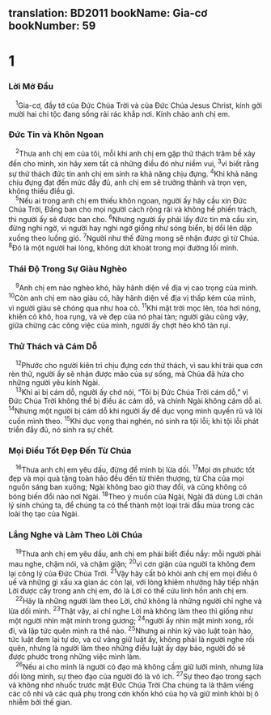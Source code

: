 translation: BD2011
bookName: Gia-cơ 
bookNumber: 59
-------

<div class="title"><h1>1</h1><h3>Lời Mở Ðầu</h3></div>
<span class="verse gia_1_1"> <sup>1</sup>Gia-cơ, đầy tớ của Ðức Chúa Trời và của Ðức Chúa Jesus Christ, kính gởi mười hai chi tộc đang sống rải rác khắp nơi. Kính chào anh chị em.<br/></span>
<div class="title"><h3>Ðức Tin và Khôn Ngoan</h3></div>
<span class="verse gia_1_2"> <sup>2</sup>Thưa anh chị em của tôi, mỗi khi anh chị em gặp thử thách trăm bề xảy đến cho mình, xin hãy xem tất cả những điều đó như niềm vui, </span>
<span class="verse gia_1_3"><sup>3</sup>vì biết rằng sự thử thách đức tin anh chị em sinh ra khả năng chịu đựng. </span>
<span class="verse gia_1_4"><sup>4</sup>Khi khả năng chịu đựng đạt đến mức đầy đủ, anh chị em sẽ trưởng thành và trọn vẹn, không thiếu điều gì.<br/></span>
<span class="verse gia_1_5"> <sup>5</sup>Nếu ai trong anh chị em thiếu khôn ngoan, người ấy hãy cầu xin Ðức Chúa Trời, Ðấng ban cho mọi người cách rộng rãi và không hề phiền trách, thì người ấy sẽ được ban cho. </span>
<span class="verse gia_1_6"><sup>6</sup>Nhưng người ấy phải lấy đức tin mà cầu xin, đừng nghi ngờ, vì người hay nghi ngờ giống như sóng biển, bị dồi lên dập xuống theo luồng gió. </span>
<span class="verse gia_1_7"><sup>7</sup>Người như thế đừng mong sẽ nhận được gì từ Chúa. </span>
<span class="verse gia_1_8"><sup>8</sup>Ðó là một người hai lòng, không dứt khoát trong mọi đường lối mình.<br/></span>
<div class="title"><h3>Thái Ðộ Trong Sự Giàu Nghèo</h3></div>
<span class="verse gia_1_9"> <sup>9</sup>Anh chị em nào nghèo khó, hãy hãnh diện về địa vị cao trọng của mình. </span>
<span class="verse gia_1_10"><sup>10</sup>Còn anh chị em nào giàu có, hãy hãnh diện về địa vị thấp kém của mình, vì người giàu sẽ chóng qua như hoa cỏ. </span>
<span class="verse gia_1_11"><sup>11</sup>Khi mặt trời mọc lên, tỏa hơi nóng, khiến cỏ khô, hoa rụng, và vẻ đẹp của nó phai tàn; người giàu cũng vậy, giữa chừng các công việc của mình, người ấy chợt héo khô tàn rụi.<br/></span>
<div class="title"><h3>Thử Thách và Cám Dỗ</h3></div>
<span class="verse gia_1_12"> <sup>12</sup>Phước cho người kiên trì chịu đựng cơn thử thách, vì sau khi trải qua cơn rèn thử, người ấy sẽ nhận được mão của sự sống, mà Chúa đã hứa cho những người yêu kính Ngài.<br/></span>
<span class="verse gia_1_13"> <sup>13</sup>Khi ai bị cám dỗ, người ấy chớ nói, “Tôi bị Ðức Chúa Trời cám dỗ,” vì Ðức Chúa Trời không thể bị điều ác cám dỗ, và chính Ngài không cám dỗ ai. </span>
<span class="verse gia_1_14"><sup>14</sup>Nhưng một người bị cám dỗ khi người ấy để dục vọng mình quyến rũ và lôi cuốn mình theo. </span>
<span class="verse gia_1_15"><sup>15</sup>Khi dục vọng thai nghén, nó sinh ra tội lỗi; khi tội lỗi phát triển đầy đủ, nó sinh ra sự chết.<br/></span>
<div class="title"><h3>Mọi Ðiều Tốt Ðẹp Ðến Từ Chúa</h3></div>
<span class="verse gia_1_16"> <sup>16</sup>Thưa anh chị em yêu dấu, đừng để mình bị lừa dối. </span>
<span class="verse gia_1_17"><sup>17</sup>Mọi ơn phước tốt đẹp và mọi quà tặng toàn hảo đều đến từ thiên thượng, từ Cha của mọi nguồn sáng ban xuống; Ngài không bao giờ thay đổi, và cũng không có bóng biến đổi nào nơi Ngài. </span>
<span class="verse gia_1_18"><sup>18</sup>Theo ý muốn của Ngài, Ngài đã dùng Lời chân lý sinh chúng ta, để chúng ta có thể thành một loại trái đầu mùa trong các loài thọ tạo của Ngài.<br/></span>
<div class="title"><h3>Lắng Nghe và Làm Theo Lời Chúa</h3></div>
<span class="verse gia_1_19"> <sup>19</sup>Thưa anh chị em yêu dấu, anh chị em phải biết điều nầy: mỗi người phải mau nghe, chậm nói, và chậm giận; </span>
<span class="verse gia_1_20"><sup>20</sup>vì cơn giận của người ta không đem lại công lý của Ðức Chúa Trời. </span>
<span class="verse gia_1_21"><sup>21</sup>Vậy hãy cất bỏ khỏi anh chị em mọi điều ô uế và những gì xấu xa gian ác còn lại, với lòng khiêm nhường hãy tiếp nhận Lời được cấy trong anh chị em, đó là Lời có thể cứu linh hồn anh chị em.<br/></span>
<span class="verse gia_1_22"> <sup>22</sup>Hãy là những người làm theo Lời, chứ không là những người chỉ nghe và lừa dối mình. </span>
<span class="verse gia_1_23"><sup>23</sup>Thật vậy, ai chỉ nghe Lời mà không làm theo thì giống như một người nhìn mặt mình trong gương; </span>
<span class="verse gia_1_24"><sup>24</sup>người ấy nhìn mặt mình xong, rồi đi, và lập tức quên mình ra thể nào. </span>
<span class="verse gia_1_25"><sup>25</sup>Nhưng ai nhìn kỹ vào luật toàn hảo, tức luật đem lại tự do, và cứ vâng giữ luật ấy, không phải là người nghe rồi quên, nhưng là người làm theo những điều luật ấy dạy bảo, người đó sẽ được phước trong những việc mình làm.<br/></span>
<span class="verse gia_1_26"> <sup>26</sup>Nếu ai cho mình là người có đạo mà không cầm giữ lưỡi mình, nhưng lừa dối lòng mình, sự theo đạo của người đó là vô ích. </span>
<span class="verse gia_1_27"><sup>27</sup>Sự theo đạo trong sạch và không nhơ nhuốc trước mặt Ðức Chúa Trời Cha chúng ta là thăm viếng các cô nhi và các quả phụ trong cơn khốn khó của họ và giữ mình khỏi bị ô nhiễm bởi thế gian.<br/></span>

